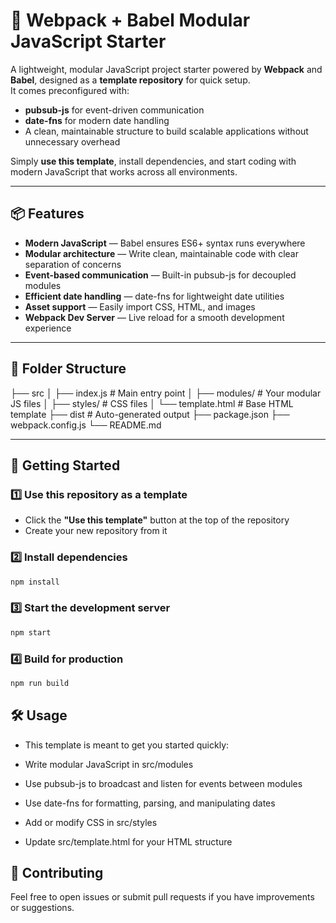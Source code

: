 # 🚀 Webpack + Babel Modular JavaScript Starter

A lightweight, modular JavaScript project starter powered by **Webpack** and **Babel**, designed as a **template repository** for quick setup.  
It comes preconfigured with:

- **pubsub-js** for event-driven communication
- **date-fns** for modern date handling
- A clean, maintainable structure to build scalable applications without unnecessary overhead

Simply **use this template**, install dependencies, and start coding with modern JavaScript that works across all environments.

---

## 📦 Features

- **Modern JavaScript** — Babel ensures ES6+ syntax runs everywhere
- **Modular architecture** — Write clean, maintainable code with clear separation of concerns
- **Event-based communication** — Built-in pubsub-js for decoupled modules
- **Efficient date handling** — date-fns for lightweight date utilities
- **Asset support** — Easily import CSS, HTML, and images
- **Webpack Dev Server** — Live reload for a smooth development experience

---

## 📂 Folder Structure

├── src
│   ├── index.js       # Main entry point
│   ├── modules/       # Your modular JS files
│   ├── styles/        # CSS files
│   └── template.html  # Base HTML template
├── dist               # Auto-generated output
├── package.json
├── webpack.config.js
└── README.md


---

## 🚀 Getting Started

### 1️⃣ Use this repository as a template

- Click the **"Use this template"** button at the top of the repository
- Create your new repository from it

### 2️⃣ Install dependencies

```bash
npm install

```

### 3️⃣ Start the development server

```bash
npm start

```

### 4️⃣ Build for production

```bash
npm run build

```

## 🛠 Usage

- This template is meant to get you started quickly:

- Write modular JavaScript in src/modules

- Use pubsub-js to broadcast and listen for events between modules

- Use date-fns for formatting, parsing, and manipulating dates

- Add or modify CSS in src/styles

- Update src/template.html for your HTML structure

## 🤝 Contributing

Feel free to open issues or submit pull requests if you have improvements or suggestions.
